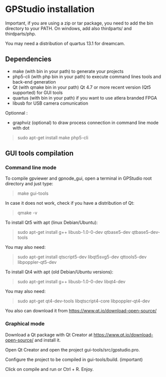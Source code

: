 # GPStudio installation

Important, if you are using a zip or tar package, you need to add the
bin directory to your PATH. On windows, add also thirdparts/ and 
thirdparts/php.

You may need a distribution of quartus 13.1 for dreamcam.

## Dependencies

* make (with bin in your path) to generate your projects
* php5-cli (with php bin in your path) to execute command lines tools and 
back-end generation
* Qt (with qmake bin in your path) Qt 4.7 or more recent version (Qt5 
supported) for GUI tools
* quartus (with bin in your path) if you want to use atlera branded FPGA
* libusb for USB camera comunication

Optionnal :

* graphviz (optional) to draw process connection in command line mode with dot

> sudo apt-get install make php5-cli 

## GUI tools compilation

### Command line mode

To compile gpviewer and gpnode_gui, open a terminal in GPStudio root 
directory and just type:

> make gui-tools

In case it does not work, check if you have a distribution of Qt:

> qmake -v

To install Qt5 with apt (linux Debian/Ubuntu):

> sudo apt-get install g++ libusb-1.0-0-dev qtbase5-dev qtbase5-dev-tools

You may also need:

> sudo apt-get install qtscript5-dev libqt5svg5-dev qttools5-dev libpoppler-qt5-dev

To install Qt4 with apt (old Debian/Ubuntu versions):

> sudo apt-get install g++ libusb-1.0-0-dev libqt4-dev

You may also need:

> sudo apt-get qt4-dev-tools libqtscript4-core libpoppler-qt4-dev

You also can download it from <https://www.qt.io/download-open-source/>

### Graphical mode

Download a Qt package with Qt Creator at <https://www.qt.io/download-open-source/>
and install it.

Open Qt Creator and open the project gui-tools/src/gpstudio.pro.

Configure the project to be compiled in gui-tools/build. (important)

Click on compile and run or Ctrl + R. Enjoy.

